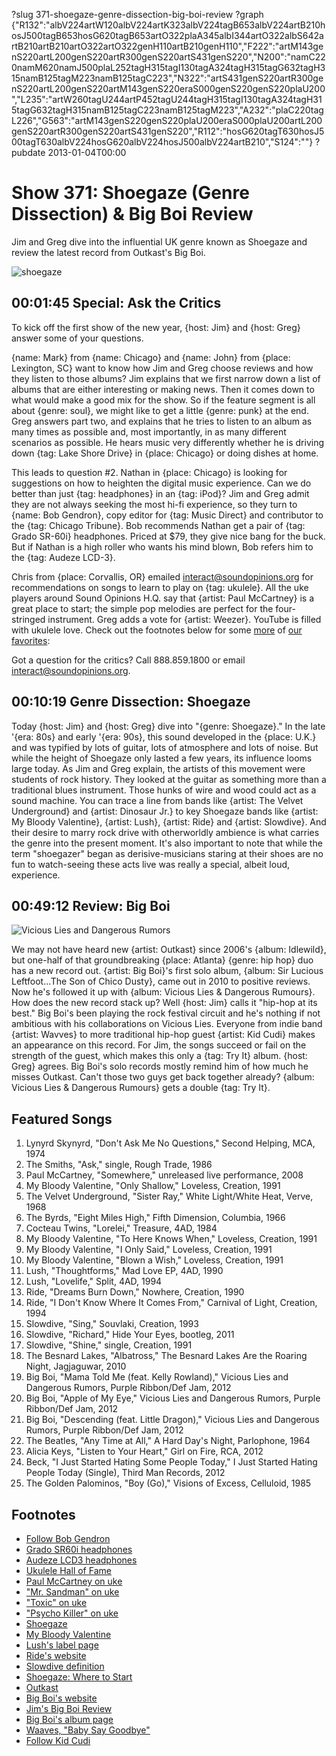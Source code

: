 ?slug 371-shoegaze-genre-dissection-big-boi-review
?graph {"R132":"albV224artW120albV224artK323albV224tagB653albV224artB210hosJ500tagB653hosG620tagB653artO322plaA345albI344artO322albS642artB210artB210artO322artO322genH110artB210genH110","F222":"artM143genS220artL200genS220artR300genS220artS431genS220","N200":"namC220namM620namJ500plaL252tagH315tagI130tagA324tagH315tagG632tagH315namB125tagM223namB125tagC223","N322":"artS431genS220artR300genS220artL200genS220artM143genS220eraS000genS220genS220plaU200","L235":"artW260tagU244artP452tagU244tagH315tagI130tagA324tagH315tagG632tagH315namB125tagC223namB125tagM223","A232":"plaC220tagL226","G563":"artM143genS220genS220plaU200eraS000plaU200artL200genS220artR300genS220artS431genS220","R112":"hosG620tagT630hosJ500tagT630albV224hosG620albV224hosJ500albV224artB210","S124":""}
?pubdate 2013-01-04T00:00

# Show 371: Shoegaze (Genre Dissection) & Big Boi Review
Jim and Greg dive into the influential UK genre known as Shoegaze and review the latest record from Outkast's Big Boi.

![shoegaze](http://static.soundopinions.org/images/2012/shoegaze.jpg)

## 00:01:45 Special: Ask the Critics
To kick off the first show of the new year, {host: Jim} and {host: Greg} answer some of your questions.

{name: Mark} from {name: Chicago} and {name: John} from {place: Lexington, SC} want to know how Jim and Greg choose reviews and how they listen to those albums? Jim explains that we first narrow 
down a list of albums that are either interesting or making news. Then it comes down to what would make a good mix for the show. So if the feature segment is all about {genre: soul}, we might like to get a little {genre: punk} at the end. Greg answers part two, and explains that he tries to listen to an album as many times as possible and, most importantly, in as many different scenarios as possible. He hears music very differently whether he is driving down {tag: Lake Shore Drive} in {place: Chicago} or doing dishes at home.

This leads to question #2. Nathan in {place: Chicago} is looking for suggestions on how to heighten the digital music experience. Can we do better than just {tag: headphones} in an {tag: iPod}? Jim and Greg admit they are not always seeking the most hi-fi experience, so they turn to {name: Bob Gendron}, copy editor for {tag: Music Direct} and contributor to the {tag: Chicago Tribune}. Bob recommends Nathan get a pair of {tag: Grado SR-60i} headphones. Priced at $79, they give nice bang for the buck. But if Nathan is a high roller who wants his mind blown, Bob refers him to the {tag: Audeze LCD-3}.

Chris from {place: Corvallis, OR} emailed interact@soundopinions.org for recommendations on songs to learn to play on {tag: ukulele}. All the uke players around Sound Opinions H.Q. say that {artist: Paul McCartney} is a great place to start; the simple pop melodies are perfect for the four-stringed instrument. Greg adds a vote for {artist: Weezer}. YouTube is filled with ukulele love. Check out the footnotes below for some [more](http://www.youtube.com/watch?v=mAMWndHwT-U) of [our](http://www.youtube.com/watch?v=XWxxTph7ibU) [favorites](http://www.youtube.com/watch?v=dKpzCCuHDVY):

Got a question for the critics? Call 888.859.1800 or email interact@soundopinions.org.

## 00:10:19 Genre Dissection: Shoegaze
Today {host: Jim} and {host: Greg} dive into "{genre: Shoegaze}." In the late '{era: 80s} and early '{era: 90s}, this sound developed in the {place: U.K.} and was typified by lots of guitar, lots of atmosphere and lots of noise. But while the height of Shoegaze only lasted a few years, its influence looms large today. As Jim and Greg explain, the artists of this movement were students of rock history. They looked at the guitar as something more than a traditional blues instrument. Those hunks of wire and wood could act as a sound machine. You can trace a line from bands like {artist: The Velvet Underground} and {artist: Dinosaur Jr.} to key Shoegaze bands like {artist: My Bloody Valentine}, {artist: Lush}, {artist: Ride} and {artist: Slowdive}. And their desire to marry rock drive with otherworldly ambience is what carries the genre into the present moment. It's also important to note that while the term "shoegazer" began as derisive-musicians staring at their shoes are no fun to watch-seeing these acts live was really a special, albeit loud, experience.

## 00:49:12 Review: Big Boi
![Vicious Lies and Dangerous Rumors](https://upload.wikimedia.org/wikipedia/en/thumb/b/b4/Big_Boi_VLADR.JPG/220px-Big_Boi_VLADR.JPG "130023951/580845949")

We may not have heard new {artist: Outkast} since 2006's {album: Idlewild}, but one-half of that groundbreaking {place: Atlanta} {genre: hip hop} duo has a new record out. {artist: Big Boi}'s first solo album, {album: Sir Lucious Leftfoot...The Son of Chico Dusty}, came out in 2010 to positive reviews. Now he's followed it up with {album: Vicious Lies & Dangerous Rumours}. How does the new record stack up? Well {host: Jim} calls it "hip-hop at its best." Big Boi's been playing the rock festival circuit and he's nothing if not ambitious with his collaborations on Vicious Lies. Everyone from indie band {artist: Wavves} to more traditional hip-hop guest {artist: Kid Cudi} makes an appearance on this record. For Jim, the songs succeed or fail on the strength of the guest, which makes this only a {tag: Try It} album. {host: Greg} agrees. Big Boi's solo records mostly remind him of how much he misses Outkast. Can't those two guys get back together already? {album: Vicious Lies & Dangerous Rumours} gets a double {tag: Try It}.

## Featured Songs
1. Lynyrd Skynyrd, "Don't Ask Me No Questions," Second Helping, MCA, 1974
2. The Smiths, "Ask," single, Rough Trade, 1986
3. Paul McCartney, "Somewhere," unreleased live performance, 2008
4. My Bloody Valentine, "Only Shallow," Loveless, Creation, 1991
5. The Velvet Underground, "Sister Ray," White Light/White Heat, Verve, 1968
6. The Byrds, "Eight Miles High," Fifth Dimension, Columbia, 1966
7. Cocteau Twins, "Lorelei," Treasure, 4AD, 1984
8. My Bloody Valentine, "To Here Knows When," Loveless, Creation, 1991
9. My Bloody Valentine, "I Only Said," Loveless, Creation, 1991
10. My Bloody Valentine, "Blown a Wish," Loveless, Creation, 1991
11. Lush, "Thoughtforms," Mad Love EP, 4AD, 1990
12. Lush, "Lovelife," Split, 4AD, 1994
13. Ride, "Dreams Burn Down," Nowhere, Creation, 1990
14. Ride, "I Don't Know Where It Comes From," Carnival of Light, Creation, 1994
15. Slowdive, "Sing," Souvlaki, Creation, 1993
16. Slowdive, "Richard," Hide Your Eyes, bootleg, 2011
17. Slowdive, "Shine," single, Creation, 1991
18. The Besnard Lakes, "Albatross," The Besnard Lakes Are the Roaring Night, Jagjaguwar, 2010
19. Big Boi, "Mama Told Me (feat. Kelly Rowland)," Vicious Lies and Dangerous Rumors, Purple Ribbon/Def Jam, 2012
20. Big Boi, "Apple of My Eye," Vicious Lies and Dangerous Rumors, Purple Ribbon/Def Jam, 2012
21. Big Boi, "Descending (feat. Little Dragon)," Vicious Lies and Dangerous Rumors, Purple Ribbon/Def Jam, 2012
22. The Beatles, "Any Time at All," A Hard Day's Night, Parlophone, 1964
23. Alicia Keys, "Listen to Your Heart," Girl on Fire, RCA, 2012
24. Beck, "I Just Started Hating Some People Today," I Just Started Hating People Today (Single), Third Man Records, 2012
25. The Golden Palominos, "Boy (Go)," Visions of Excess, Celluloid, 1985

## Footnotes
- [Follow Bob Gendron](https://twitter.com/BobGendron25)
- [Grado SR60i headphones](http://www.gradolabs.com/page_headphones.php?item=f4ba8830232696b5f580bd531134b668)
- [Audeze LCD3 headphones](http://audeze.com/audeze-lcd3)
- [Ukulele Hall of Fame](http://www.ukulele.org/)
- [Paul McCartney on uke](http://www.youtube.com/watch?v=oTUDxOxt_DE)
- ["Mr. Sandman" on uke](http://www.youtube.com/watch?v=mAMWndHwT-U)
- ["Toxic" on uke](http://www.youtube.com/watch?v=XWxxTph7ibU)
- ["Psycho Killer" on uke](http://www.youtube.com/watch?v=dKpzCCuHDVY)
- [Shoegaze](http://www.allmusic.com/style/shoegaze-ma0000004454)
- [My Bloody Valentine](http://www.allmusic.com/artist/my-bloody-valentine-mn0000937003)
- [Lush's label page](http://4ad.com/artists/lush)
- [Ride's website](http://ridemusic.net/)
- [Slowdive definition](http://en.wikipedia.org/wiki/Slowdive)
- [Shoegaze: Where to Start](http://www.avclub.com/articles/where-to-start-with-the-enigmatic-music-known-as-s,84889/)
- [Outkast](http://www.outkast.com/)
- [Big Boi's website](http://www.bigboi.com/)
- [Jim's Big Boi Review](http://www.wbez.org/jderogatis/2010/07/album-review-big-boi-of-outkast-returns/28985)
- [Big Boi's album page](http://www.bigboi.com/music/)
- [Waaves, "Baby Say Goodbye"](http://www.youtube.com/watch?v=pJUYKIfLfmk)
- [Follow Kid Cudi](http://www.kidcudi.com/#!Twitter)
